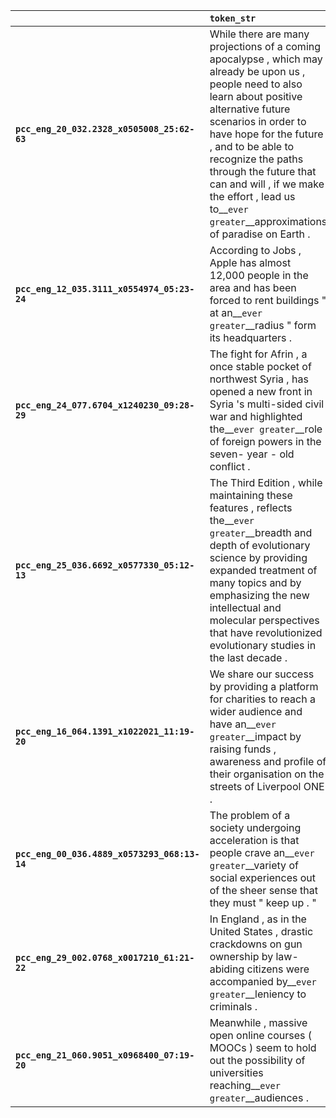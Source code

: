 |                                              | `token_str`                                                                                                                                                                                                                                                                                                                                                                    |
|:---------------------------------------------|:-------------------------------------------------------------------------------------------------------------------------------------------------------------------------------------------------------------------------------------------------------------------------------------------------------------------------------------------------------------------------------|
| **`pcc_eng_20_032.2328_x0505008_25:62-63`**  | While there are many projections of a coming apocalypse , which may already be upon us , people need to also learn about positive alternative future scenarios in order to have hope for the future , and to be able to recognize the paths through the future that can and will , if we make the effort , lead us to__``ever greater``__approximations of paradise on Earth . |
| **`pcc_eng_12_035.3111_x0554974_05:23-24`**  | According to Jobs , Apple has almost 12,000 people in the area and has been forced to rent buildings " at an__``ever greater``__radius " form its headquarters .                                                                                                                                                                                                               |
| **`pcc_eng_24_077.6704_x1240230_09:28-29`**  | The fight for Afrin , a once stable pocket of northwest Syria , has opened a new front in Syria 's multi-sided civil war and highlighted the__``ever greater``__role of foreign powers in the seven- year - old conflict .                                                                                                                                                     |
| **`pcc_eng_25_036.6692_x0577330_05:12-13`**  | The Third Edition , while maintaining these features , reflects the__``ever greater``__breadth and depth of evolutionary science by providing expanded treatment of many topics and by emphasizing the new intellectual and molecular perspectives that have revolutionized evolutionary studies in the last decade .                                                          |
| **`pcc_eng_16_064.1391_x1022021_11:19-20`**  | We share our success by providing a platform for charities to reach a wider audience and have an__``ever greater``__impact by raising funds , awareness and profile of their organisation on the streets of Liverpool ONE .                                                                                                                                                    |
| **`pcc_eng_00_036.4889_x0573293_068:13-14`** | The problem of a society undergoing acceleration is that people crave an__``ever greater``__variety of social experiences out of the sheer sense that they must " keep up . "                                                                                                                                                                                                  |
| **`pcc_eng_29_002.0768_x0017210_61:21-22`**  | In England , as in the United States , drastic crackdowns on gun ownership by law-abiding citizens were accompanied by__``ever greater``__leniency to criminals .                                                                                                                                                                                                              |
| **`pcc_eng_21_060.9051_x0968400_07:19-20`**  | Meanwhile , massive open online courses ( MOOCs ) seem to hold out the possibility of universities reaching__``ever greater``__audiences .                                                                                                                                                                                                                                     |